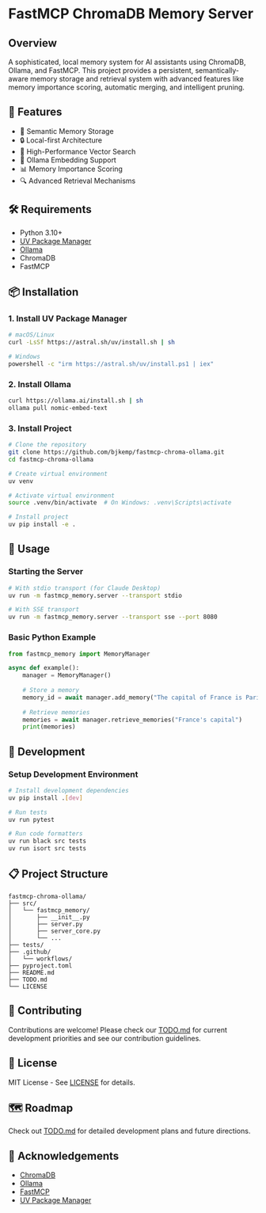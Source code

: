 # FastMCP ChromaDB Memory Server

## Overview

A sophisticated, local memory system for AI assistants using ChromaDB, Ollama, and FastMCP. This project provides a persistent, semantically-aware memory storage and retrieval system with advanced features like memory importance scoring, automatic merging, and intelligent pruning.

## 🌟 Features

- 🧠 Semantic Memory Storage
- 🔒 Local-first Architecture
- 🚀 High-Performance Vector Search
- 🤖 Ollama Embedding Support
- 📊 Memory Importance Scoring
- 🔍 Advanced Retrieval Mechanisms

## 🛠 Requirements

- Python 3.10+
- [UV Package Manager](https://github.com/astral-sh/uv)
- [Ollama](https://ollama.ai/)
- ChromaDB
- FastMCP

## 📦 Installation

### 1. Install UV Package Manager

```bash
# macOS/Linux
curl -LsSf https://astral.sh/uv/install.sh | sh

# Windows
powershell -c "irm https://astral.sh/uv/install.ps1 | iex"
```

### 2. Install Ollama

```bash
curl https://ollama.ai/install.sh | sh
ollama pull nomic-embed-text
```

### 3. Install Project

```bash
# Clone the repository
git clone https://github.com/bjkemp/fastmcp-chroma-ollama.git
cd fastmcp-chroma-ollama

# Create virtual environment
uv venv

# Activate virtual environment
source .venv/bin/activate  # On Windows: .venv\Scripts\activate

# Install project
uv pip install -e .
```

## 🚀 Usage

### Starting the Server

```bash
# With stdio transport (for Claude Desktop)
uv run -m fastmcp_memory.server --transport stdio

# With SSE transport
uv run -m fastmcp_memory.server --transport sse --port 8080
```

### Basic Python Example

```python
from fastmcp_memory import MemoryManager

async def example():
    manager = MemoryManager()
    
    # Store a memory
    memory_id = await manager.add_memory("The capital of France is Paris")
    
    # Retrieve memories
    memories = await manager.retrieve_memories("France's capital")
    print(memories)
```

## 🧪 Development

### Setup Development Environment

```bash
# Install development dependencies
uv pip install .[dev]

# Run tests
uv run pytest

# Run code formatters
uv run black src tests
uv run isort src tests
```

## 📋 Project Structure

```
fastmcp-chroma-ollama/
├── src/
│   └── fastmcp_memory/
│       ├── __init__.py
│       ├── server.py
│       ├── server_core.py
│       └── ...
├── tests/
├── .github/
│   └── workflows/
├── pyproject.toml
├── README.md
├── TODO.md
└── LICENSE
```

## 🤝 Contributing

Contributions are welcome! Please check our [TODO.md](TODO.md) for current development priorities and see our contribution guidelines.

## 📄 License

MIT License - See [LICENSE](LICENSE) for details.

## 🗺 Roadmap

Check out [TODO.md](TODO.md) for detailed development plans and future directions.

## 🙏 Acknowledgements

- [ChromaDB](https://docs.trychroma.com/)
- [Ollama](https://ollama.ai/)
- [FastMCP](https://github.com/jlowin/fastmcp)
- [UV Package Manager](https://github.com/astral-sh/uv)
